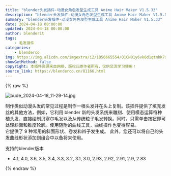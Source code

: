 ```yaml
---
title: "blender头发插件-动漫女角色发型生成工具 Anime Hair Maker V1.5.33"
description: "blender头发插件-动漫女角色发型生成工具 Anime Hair Maker V1.5.33"
summary: "blender头发插件-动漫女角色发型生成工具 Anime Hair Maker V1.5.33"
date: 2024-04-18 00:00:00
updated: 2024-04-18 00:00:00
author: blenderit
tags: 
    - 毛发插件
categories:
    - blenderco
img: https://img.alicdn.com/imgextra/i2/1856665554/O1CN01y6vk6d1qtmhK7sdKs_!!1856665554.jpg
showGetMethod: false
copyright: 本插件资源来自网络，版权归原作者所有，仅供交流学习使用！
source_link: https://blenderco.cn/81166.html
---
```


{% raw %}
<p><img class="aligncenter" src="https://img.alicdn.com/imgextra/i2/1856665554/O1CN01y6vk6d1qtmhK7sdKs_!!1856665554.jpg" alt="bude_2024-04-18_11-29-14.jpg"></p><p>制作类似动漫头发的常见过程是制作一根头发并在头上复制。该插件提供了填充发丝的其他方法，例如，它利用 blender 新的头发系统来雕刻、使用模态运算符种植头发、直接绘制贝塞尔毛发以及从传统粒子毛发转换。同时，只需单击按钮即可处理斜面和锥度轮廓。使用随附的曲线工具，曲线操作也变得容易。<br>
它提供了 9 种常用的斜面形状、卷发和辫子发生成。 此外，您还可以将自己的头发曲线形状添加到组合中以备将来使用。</p><p>支持的blender版本</p><ul>
<li>4.1, 4.0, 3.6, 3.5, 3.4, 3.3, 3.2, 3.1, 3.0, 2.93, 2.92, 2.91, 2.9, 2.83</li>
</ul>
<div style="display: none">blenderco</div>
{% endraw %}